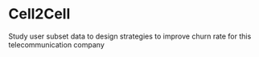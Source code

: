 # Cell2Cell
Study user subset data to design strategies to improve churn rate for this telecommunication company
